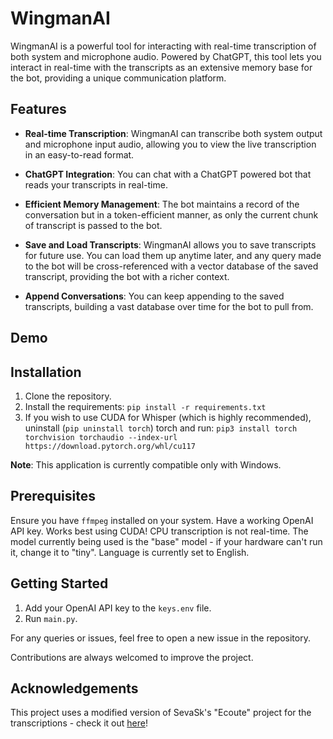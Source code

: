 # WingmanAI

WingmanAI is a powerful tool for interacting with real-time transcription of both system and microphone audio. Powered by ChatGPT, this tool lets you interact in real-time with the transcripts as an extensive memory base for the bot, providing a unique communication platform. 

## Features

- **Real-time Transcription**: WingmanAI can transcribe both system output and microphone input audio, allowing you to view the live transcription in an easy-to-read format. 

- **ChatGPT Integration**: You can chat with a ChatGPT powered bot that reads your transcripts in real-time.

- **Efficient Memory Management**: The bot maintains a record of the conversation but in a token-efficient manner, as only the current chunk of transcript is passed to the bot. 

- **Save and Load Transcripts**: WingmanAI allows you to save transcripts for future use. You can load them up anytime later, and any query made to the bot will be cross-referenced with a vector database of the saved transcript, providing the bot with a richer context. 

- **Append Conversations**: You can keep appending to the saved transcripts, building a vast database over time for the bot to pull from.


## Demo

## Installation

1. Clone the repository.
2. Install the requirements: ```pip install -r requirements.txt```
3. If you wish to use CUDA for Whisper (which is highly recommended), uninstall (```pip uninstall torch```) torch and run: ```pip3 install torch torchvision torchaudio --index-url https://download.pytorch.org/whl/cu117```

**Note**: This application is currently compatible only with Windows. 

## Prerequisites
Ensure you have `ffmpeg` installed on your system.
Have a working OpenAI API key.
Works best using CUDA! CPU transcription is not real-time.
The model currently being used is the "base" model - if your hardware can't run it, change it to "tiny". Language is currently set to English.

## Getting Started
1. Add your OpenAI API key to the `keys.env` file. 
2. Run `main.py`. 


For any queries or issues, feel free to open a new issue in the repository. 

Contributions are always welcomed to improve the project. 

## Acknowledgements

This project uses a modified version of SevaSk's "Ecoute" project for the transcriptions - check it out [here](https://github.com/SevaSk/ecoute)! 



